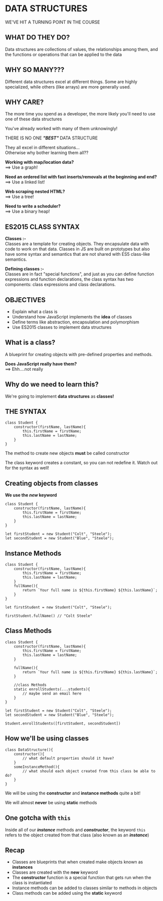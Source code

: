 
# DATA STRUCTURES

WE'VE HIT A
TURNING POINT IN THE COURSE

## WHAT DO THEY DO?

Data structures are collections of values, the relationships among them, and the functions or operations that can be applied to the data
## WHY SO MANY???

Different data structures excel at different things.  Some are highly specialized, while others (like arrays) are more generally used.
## WHY CARE?

The more time you spend as a developer, the more likely you'll need to use one of these data structures

You've already worked with many of them unknowingly!

THERE IS NO ONE ***"BEST"*** DATA STRUCTURE

They all excel in different situations... \
Otherwise why bother learning them all??

**Working with map/location data?** \
==> Use a graph!

**Need an ordered list with fast inserts/removals at the beginning and end?** \
==> Use a linked list!

**Web scraping nested HTML?** \
==> Use a tree!

**Need to write a scheduler?** \
==> Use a binary heap!

## ES2015 CLASS SYNTAX

**Classes :-** \
Classes are a template for creating objects. They encapsulate data with code to work on that data. Classes in JS are built on prototypes but also have some syntax and semantics that are not shared with ES5 class-like semantics.

**Defining classes :-** \
Classes are in fact "special functions", and just as you can define function expressions and function declarations, the class syntax has two components: class expressions and class declarations.
## OBJECTIVES

- Explain what a class is
- Understand how JavaScript implements the **idea** of classes
- Define terms like abstraction, encapsulation and polymorphism
- Use ES2015 classes to implement data structures
## What is a class?

A blueprint for creating objects with pre-defined properties and methods.

**Does JavaScript really have them?** \
==> Ehh....not really
## Why do we need to learn this?

We're going to implement **data structures** as **classes!**
## THE SYNTAX

```
class Student {
    constructor(firstName, lastName){
        this.firstName = firstName;
        this.lastName = lastName;
    }
}
```

The method to create new objects **must** be called constructor

The class keyword creates a constant, so you can not redefine it. Watch out for the syntax as well!
## Creating objects from classes

**We use the *new* keyword**

```
class Student {
    constructor(firstName, lastName){
        this.firstName = firstName;
        this.lastName = lastName;
    }
}

let firstStudent = new Student("Colt", "Steele");
let secondStudent = new Student("Blue", "Steele");
```

## Instance Methods

```
class Student {
    constructor(firstName, lastName){
        this.firstName = firstName;
        this.lastName = lastName;
    }
    fullName(){
        return `Your full name is ${this.firstName} ${this.lastName}`;
    }
}

let firstStudent = new Student("Colt", "Steele");

firstStudent.fullName() // "Colt Steele"
```
## Class Methods

```
class Student {
    constructor(firstName, lastName){
        this.firstName = firstName;
        this.lastName = lastName;
    }
    
    fullName(){
        return `Your full name is ${this.firstName} ${this.lastName}`;
    }
     
    //class Methods
    static enrollStudents(...students){
        // maybe send an email here
    }
}

let firstStudent = new Student("Colt", "Steele");
let secondStudent = new Student("Blue", "Steele");

Student.enrollStudents([firstStudent, secondStudent])
```
## How we'll be using classes

```
class DataStructure(){
    constructor(){
        // what default properties should it have?
    }
    someInstanceMethod(){
        // what should each object created from this class be able to do?
    }
}
```

We will be using the **constructor** and **instance methods** quite a bit!

We will almost **never** be using **static** methods
## One gotcha with `this`

Inside all of our ***instance*** methods and ***constructor***, the keyword `this` refers to the object created from that class (also known as an ***instance***)
## Recap

- Classes are blueprints that when created make objects known as **instances**
- Classes are created with the **new** keyword
- The **constructor** function is a special function that gets run when the class is instantiated
- Instance methods can be added to classes similar to methods in objects
- Class methods can be added using the **static** keyword